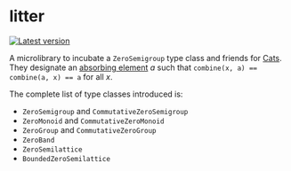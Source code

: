 # litter

[![Latest version](https://index.scala-lang.org/armanbilge/litter/litter/latest.svg?color=orange)](https://index.scala-lang.org/armanbilge/litter/litter)

A microlibrary to incubate a `ZeroSemigroup` type class and friends for [Cats](https://github.com/typelevel/cats).
They designate an [absorbing element](https://en.wikipedia.org/wiki/Absorbing_element) _a_ such that
```combine(x, a) == combine(a, x) == a```
for all _x_.

The complete list of type classes introduced is:
* `ZeroSemigroup` and `CommutativeZeroSemigroup`
* `ZeroMonoid` and `CommutativeZeroMonoid`
* `ZeroGroup` and `CommutativeZeroGroup`
* `ZeroBand`
* `ZeroSemilattice`
* `BoundedZeroSemilattice`
